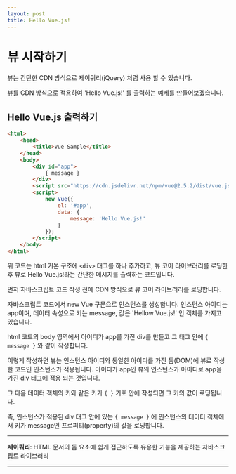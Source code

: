 ```yaml
---
layout: post
title: Hello Vue.js!
---
```


# 뷰 시작하기

뷰는 간단한 CDN 방식으로 제이쿼리(jQuery) 처럼 사용 할 수 있습니다.

뷰를 CDN 방식으로 적용하여 'Hello Vue.js!' 를 출력하는 예제를 만들어보겠습니다.

## Hello Vue.js 출력하기

```html
<html>
    <head>
        <title>Vue Sample</title>
    </head>
    <body>
        <div id="app">
            { message }
        </div>
        <script src="https://cdn.jsdelivr.net/npm/vue@2.5.2/dist/vue.js"></script>
        <script>
            new Vue({
                el: '#app',
                data: {
                    message: 'Hello Vue.js!'
                }
            });
        </script>
    </body>
</html>
```

위 코드는 html 기본 구조에 `<div>` 태그를 하나 추가하고, 뷰 코어 라이브러리를 로딩한 후 뷰로 Hello Vue.js!라는 간단한 메시지를 출력하는 코드입니다.

먼저 자바스크립트 코드 작성 전에 CDN 방식으로 뷰 코어 라이브러리를 로딩합니다.

자바스크립트 코드에서 new Vue 구문으로 인스턴스를 생성합니다. 인스턴스 아이디는 app이며, 데이터 속성으로 키는 message, 값은 'Hellow Vue.js!' 인 객체를 가지고 있습니다.

html 코드의 body 영역에서 아이디가 app를 가진 div를 만들고 그 태그 안에 `{ message }` 와 같이 작성합니다.

이렇게 작성하면 뷰는 인스턴스 아이디와 동일한 아이디를 가진 돔(DOM)에 뷰로 작성한 코드인 인스턴스가 적용됩니다. 아이디가 app인 뷰의 인스턴스가 아이디로 app을 가진 div 태그에 적용 되는 것입니다.

그 다음 데이터 객체의 키와 같은 키가 `{ }` 기호 안에 작성되면 그 키의 값이 로딩됩니다.

즉, 인스턴스가 적용된 div 태그 안에 있는 `{ message }` 에 인스턴스의 데이터 객체에서 키가 message인 프로퍼티(property)의 값을 로딩합니다.

---

**제이쿼리**: HTML 문서의 돔 요소에 쉽게 접근하도록 유용한 기능을 제공하는 자바스크립트 라이브러리

***
